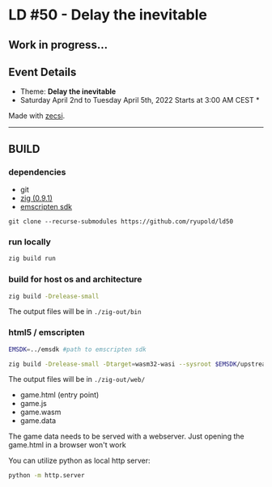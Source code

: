 # LD #50 - Delay the inevitable

## Work in progress...

## Event Details
- Theme: **Delay the inevitable**
- Saturday April 2nd to Tuesday April 5th, 2022
Starts at 3:00 AM CEST *


Made with [zecsi](https://github.com/ryupold/zecsi).

---

## BUILD

### dependencies
- git
- [zig (0.9.1)](https://ziglang.org/documentation/0.9.1/)
- [emscripten sdk](https://emscripten.org/)

```
git clone --recurse-submodules https://github.com/ryupold/ld50
```

### run locally

```sh
zig build run
```

### build for host os and architecture

```sh
zig build -Drelease-small
```

The output files will be in `./zig-out/bin`

### html5 / emscripten

```sh
EMSDK=../emsdk #path to emscripten sdk

zig build -Drelease-small -Dtarget=wasm32-wasi --sysroot $EMSDK/upstream/emscripten/
```

The output files will be in `./zig-out/web/`

- game.html (entry point)
- game.js
- game.wasm
- game.data

The game data needs to be served with a webserver. Just opening the game.html in a browser won't work

You can utilize python as local http server:
```sh
python -m http.server
```